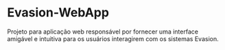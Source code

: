 # Evasion-WebApp
Projeto para aplicação web responsável por fornecer uma interface amigável e intuitiva para os usuários interagirem com os sistemas Evasion.
